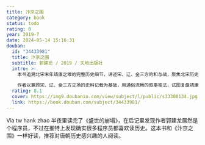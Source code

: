 ```yaml
---
title: 汴京之围
category: book
status: todo
rating: 0
year: 2019-7
date: 2024-05-14 15:16:31
douban:
  id: "34433981"
  title: 汴京之围
  subtitle: 郭建龙 / 2019 / 天地出版社
  intro: >-
    本书追溯北宋末年靖康之难的完整历史细节，讲述宋、辽、金三方的和与战，聚焦北宋历史大变局的关键时刻，以及帝国由内而外全局性危局大爆发的前因后果。北宋宣和年间，帝国上下一片繁荣景象，然而盛世之下的隐患已成暗涌。财政困难、军事痼疾、恶性党争等内部危机，北方辽、金两国的军事威胁等外部危机，使得帝国渐成风雨飘摇之势。为“收复”作为战略屏障的燕云十六州，宋徽宗决定联金灭辽。宋金联盟虽然逐渐将辽国蚕食，但金国借此窥见北宋的虚弱，加之两国复杂的利益纠纷，金国转而南下攻宋。靖康元年（1126），金军第二次围攻汴京，十一月汴京城陷。北宋轰然崩溃，从盛世到灭亡仅隔三年。

    作者以兼顾宋、辽、金三方立场的史料记载为基础，用通俗流畅的叙事笔法，试图复盘靖康之难历史发生的过程，探寻北宋盛衰之变背后的深层成因，以及超越时代的镜鉴意义。
  rating: 8.1
  cover: https://img9.doubanio.com/view/subject/l/public/s33300134.jpg
  link: https://book.douban.com/subject/34433981/
---
```


Via tw hank zhao 半夜里读完了《盛世的崩塌》，在后记里发现作者郭建龙居然是个程序员，不过在推特上发现确实很多程序员都喜欢读历史。这本书和《汴京之围》一样好读，推荐对唐朝历史感兴趣的人阅读。